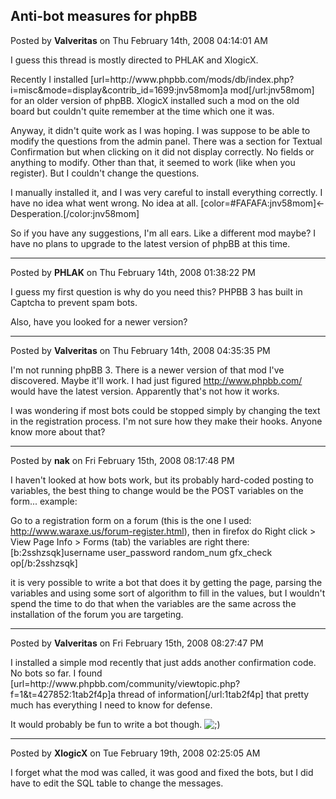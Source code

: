 ## Anti-bot measures for phpBB
Posted by **Valveritas** on Thu February 14th, 2008 04:14:01 AM

I guess this thread is mostly directed to PHLAK and XlogicX. 

Recently I installed [url=http&#58;//www&#46;phpbb&#46;com/mods/db/index&#46;php?i=misc&amp;mode=display&amp;contrib_id=1699:jnv58mom]a mod[/url:jnv58mom] for an older version of phpBB.  XlogicX installed such a mod on the old board but couldn't quite  remember at the time which one it was.

Anyway, it didn't quite work as I was hoping.  I was suppose to be able to modify the questions from the admin panel. There was a section for Textual Confirmation but when clicking on it did not display correctly. No fields or anything to modify. Other than that, it seemed to work (like when you register). But I couldn't change the questions.

I manually installed it, and I was very careful to install everything correctly. I have no idea what went wrong. No idea at all. [color=#FAFAFA:jnv58mom]&lt;- Desperation.[/color:jnv58mom]

So if you have any suggestions, I'm all ears.  Like a different mod maybe? I have no plans to upgrade to the latest version of phpBB at this time.

--------------------------------------------------------------------------------

Posted by **PHLAK** on Thu February 14th, 2008 01:38:22 PM

I guess my first question is why do you need this?  PHPBB 3 has built in Captcha to prevent spam bots.

Also, have you looked for a newer version?

--------------------------------------------------------------------------------

Posted by **Valveritas** on Thu February 14th, 2008 04:35:35 PM

I'm not running phpBB 3.  There is a newer version of that mod I've discovered. Maybe it'll work. I had just figured <!-- m --><a class="postlink" href="http://www.phpbb.com/">http://www.phpbb.com/</a><!-- m --> would have the latest version. Apparently that's not how it works.

I was wondering if most bots could be stopped simply by changing the text in the registration process.  I'm not sure how they make their hooks. Anyone know more about that?

--------------------------------------------------------------------------------

Posted by **nak** on Fri February 15th, 2008 08:17:48 PM

I haven't looked at how bots work, but its probably hard-coded posting to variables, the best thing to change would be the POST variables on the form... example:

Go to a registration form on a forum (this is the one I used: <!-- m --><a class="postlink" href="http://www.waraxe.us/forum-register.html">http://www.waraxe.us/forum-register.html</a><!-- m -->), then in firefox do Right click &gt; View Page Info &gt; Forms (tab) the variables are right there:
[b:2sshzsqk]username
user_password
random_num
gfx_check
op[/b:2sshzsqk]

it is very possible to write a bot that does it by getting the page, parsing the variables and using some sort of algorithm to fill in the values, but I wouldn't spend the time to do that when the variables are the same across the installation of the forum you are targeting.

--------------------------------------------------------------------------------

Posted by **Valveritas** on Fri February 15th, 2008 08:27:47 PM

I installed a simple mod recently that just adds another confirmation code.  No bots so far.  I found [url=http&#58;//www&#46;phpbb&#46;com/community/viewtopic&#46;php?f=1&amp;t=427852:1tab2f4p]a thread of information[/url:1tab2f4p] that pretty much has everything I need to know for defense.

It would probably be fun to write a bot though. <!-- s;) --><img src="{SMILIES_PATH}/icon_e_wink.gif" alt=";)" title="Wink" /><!-- s;) -->

--------------------------------------------------------------------------------

Posted by **XlogicX** on Tue February 19th, 2008 02:25:05 AM

I forget what the mod was called, it was good and fixed the bots, but I did have to edit the SQL table to change the messages.
